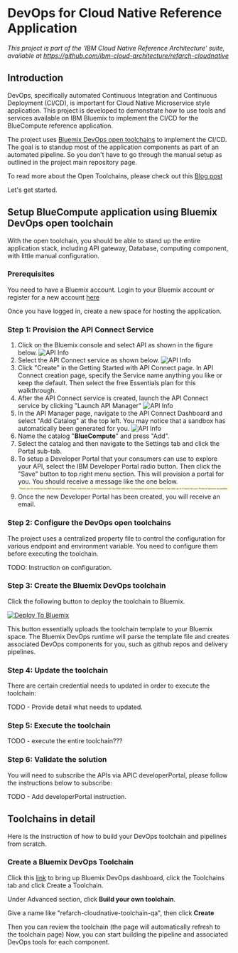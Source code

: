 # DevOps for Cloud Native Reference Application

*This project is part of the 'IBM Cloud Native Reference Architecture' suite, available at
https://github.com/ibm-cloud-architecture/refarch-cloudnative*

## Introduction

DevOps, specifically automated Continuous Integration and Continuous Deployment (CI/CD), is important for Cloud Native Microservice style application. This project is developed to demonstrate how to use tools and services available on IBM Bluemix to implement the CI/CD for the BlueCompute reference application.

The project uses [Bluemix DevOps open toolchains](https://new-console.ng.bluemix.net/docs/toolchains/toolchains_overview.html) to implement the CI/CD. The goal is to standup most of the application components as part of an automated pipeline. So you don't have to go through the manual setup as outlined in the project main repository page.

To read more about the Open Toolchains, please check out this [Blog post](https://developer.ibm.com/devops-services/2016/06/16/open-toolchain-with-ibm-bluemix-devops-services/)

Let's get started.

## Setup BlueCompute application using Bluemix DevOps open toolchain

With the open toolchain, you should be able to stand up the entire application stack, including API gateway, Database, computing component, with little manual configuration.

### Prerequisites

You need to have a Bluemix account. Login to your Bluemix account or register for a new account [here](https://bluemix.net/registration)

Once you have logged in, create a new space for hosting the application.

### Step 1:  Provision the API Connect Service

1. Click on the Bluemix console and select API as shown in the figure below. ![API Info](static/imgs/bluemix_1.png?raw=true)
2. Select the API Connect service as shown below. ![API Info](static/imgs/bluemix_2.png?raw=true)
3. Click "Create" in the Getting Started with API Connect page. In API Connect creation page, specify the Service name anything you like or keep the default. Then select the free Essentials plan for this walkthrough.
4. After the API Connect service is created, launch the API Connect service by clicking "Launch API Manager" ![API Info](static/imgs/bluemix_3.png?raw=true)
5.  In the API Manager page, navigate to the API Connect Dashboard and select "Add Catalog" at the top left. You may notice that a
sandbox has automatically been generated for you. ![API Info](static/imgs/bluemix_4.png?raw=true)
6. Name the catalog "**BlueCompute**" and press "Add".
7. Select the catalog and then navigate to the Settings tab and click the Portal sub-tab.
8. To setup a Developer Portal that your consumers can use to explore your API, select the IBM Developer Portal radio button. Then click the "Save" button to top right menu section. This will
provision a portal for you. You should receive a message like the one below. ![API Info](static/imgs/bluemix_9.png?raw=true)
9. Once the new Developer Portal has been created, you will receive an email.

### Step 2: Configure the DevOps open toolchains

The project uses a centralized property file to control the configuration for various endpoint and environment variable. You need to configure them before executing the toolchain.

TODO: Instruction on configuration.

### Step 3: Create the Bluemix DevOps toolchain

Click the following button to deploy the toolchain to Bluemix.

[![Deploy To Bluemix](https://new-console.ng.bluemix.net/devops/graphics/create_toolchain_button.png)](https://new-console.ng.bluemix.net/devops/setup/deploy/?repository=https%3A//github.com/ibm-cloud-architecture/refarch-cloudnative-devops.git)

This button essentially uploads the toolchain template to your Bluemix space. The Bluemix DevOps runtime will parse the template file and creates associated DevOps components for you, such as github repos and delivery pipelines.


### Step 4: Update the toolchain

There are certain credential needs to updated in order to execute the toolchain:

TODO - Provide detail what needs to updated.


### Step 5: Execute the toolchain

TODO - execute the entire toolchain???

### Step 6: Validate the solution

You will need to subscribe the APIs via APIC developerPortal, please follow the instructions below to subscribe:

TODO - Add developerPortal instruction.


## Toolchains in detail

Here is the instruction of how to build your DevOps toolchain and pipelines from scratch.

### Create a Bluemix DevOps Toolchain

Click this [link](https://new-console.ng.bluemix.net/devops?cm_mmc=developerWorks-_-dWdevcenter-_-devops-services-_-lp&cm_mc_uid=50560713550714744636050&cm_mc_sid_50200000=1474581316) to bring up Bluemix DevOps dashboard, click the Toolchains tab and click Create a Toolchain.  

Under Advanced section, click **Build your own toolchain**.

Give a name like "refarch-cloudnative-toolchain-qa", then click **Create**

Then you can review the toolchain (the page will automatically refresh to the toolchain page)
Now, you can start building the pipeline and associated DevOps tools for each component.
